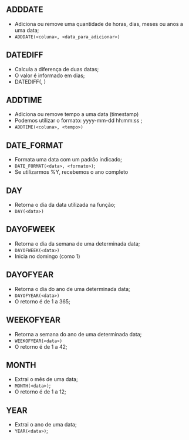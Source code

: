 ## ADDDATE
- Adiciona ou remove uma quantidade de horas, dias, meses ou anos a uma data;
- `ADDDATE(<coluna>, <data_para_adicionar>)`

## DATEDIFF
- Calcula a diferença de duas datas;
- O valor é informado em dias;
- DATEDIFF(<data1>, <data2>)

## ADDTIME
- Adiciona ou remove tempo a uma data (timestamp)
- Podemos utilizar o formato: yyyy-mm-dd hh:mm:ss ;
- `ADDTIME(<coluna>, <tempo>)`

## DATE_FORMAT
- Formata uma data com um padrão indicado;
- `DATE_FORMAT(<data>, <formato>)`;
- Se utilizarmos %Y, recebemos o ano completo

## DAY
- Retorna o dia da data utilizada na função;
- `DAY(<data>)`

## DAYOFWEEK
- Retorna o dia da semana de uma determinada data;
- `DAYOFWEEK(<data>)`
- Inicia no domingo (como 1)

## DAYOFYEAR
- Retorna o dia do ano de uma determinada data;
- `DAYOFYEAR(<data>)`
- O retorno é de 1 a 365;

## WEEKOFYEAR
- Retorna a semana do ano de uma determinada data;
- `WEEKOFYEAR(<data>)`
- O retorno é de 1 a 42;

## MONTH
- Extrai o mês de uma data;
- `MONTH(<data>)`;
- O retorno é de 1 a 12;

## YEAR
- Extrai o ano de uma data;
- `YEAR(<data>)`;
